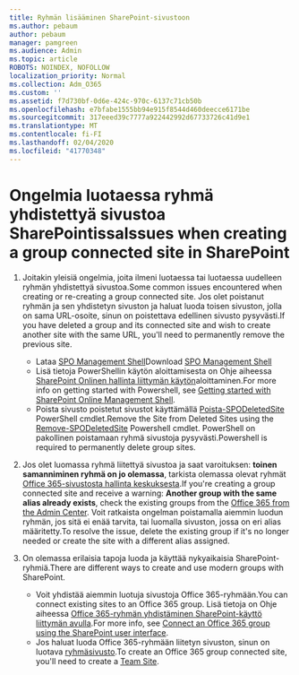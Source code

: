 ```yaml
---
title: Ryhmän lisääminen SharePoint-sivustoon
ms.author: pebaum
author: pebaum
manager: pamgreen
ms.audience: Admin
ms.topic: article
ROBOTS: NOINDEX, NOFOLLOW
localization_priority: Normal
ms.collection: Adm_O365
ms.custom: ''
ms.assetid: f7d730bf-0d6e-424c-970c-6137c71cb50b
ms.openlocfilehash: e7bfabe1555bb94e915f8544d460deecce6171be
ms.sourcegitcommit: 317eeed39c7777a922442992d67733726c41d9e1
ms.translationtype: MT
ms.contentlocale: fi-FI
ms.lasthandoff: 02/04/2020
ms.locfileid: "41770348"
---
```

# <a name="issues-when-creating-a-group-connected-site-in-sharepoint"></a><span data-ttu-id="e2508-102">Ongelmia luotaessa ryhmä yhdistettyä sivustoa SharePointissa</span><span class="sxs-lookup"><span data-stu-id="e2508-102">Issues when creating a group connected site in SharePoint</span></span>

1. <span data-ttu-id="e2508-103">Joitakin yleisiä ongelmia, joita ilmeni luotaessa tai luotaessa uudelleen ryhmän yhdistettyä sivustoa.</span><span class="sxs-lookup"><span data-stu-id="e2508-103">Some common issues encountered when creating or re-creating a group connected site.</span></span>
<span data-ttu-id="e2508-104">Jos olet poistanut ryhmän ja sen yhdistetyn sivuston ja haluat luoda toisen sivuston, jolla on sama URL-osoite, sinun on poistettava edellinen sivusto pysyvästi.</span><span class="sxs-lookup"><span data-stu-id="e2508-104">If you have deleted a group and its connected site and wish to create another site with the same URL, you'll need to permanently remove the previous site.</span></span>

   - <span data-ttu-id="e2508-105">Lataa [SPO Management Shell](https://support.office.com/article/introduction-to-the-sharepoint-online-management-shell-c16941c3-19b4-4710-8056-34c034493429)</span><span class="sxs-lookup"><span data-stu-id="e2508-105">Download [SPO Management Shell](https://support.office.com/article/introduction-to-the-sharepoint-online-management-shell-c16941c3-19b4-4710-8056-34c034493429)</span></span>
   - <span data-ttu-id="e2508-106">Lisä tietoja PowerShellin käytön aloittamisesta on Ohje aiheessa [SharePoint Onlinen hallinta liittymän käytön](https://docs.microsoft.com/powershell/module/sharepoint-online/remove-sposite)aloittaminen.</span><span class="sxs-lookup"><span data-stu-id="e2508-106">For more info on getting started with Powershell, see [Getting started with SharePoint Online Management Shell](https://docs.microsoft.com/powershell/module/sharepoint-online/remove-sposite).</span></span>
   - <span data-ttu-id="e2508-107">Poista sivusto poistetut sivustot käyttämällä [Poista-SPODeletedSite](https://docs.microsoft.com/powershell/module/sharepoint-online/remove-sposite?view=sharepoint-ps) PowerShell cmdlet.</span><span class="sxs-lookup"><span data-stu-id="e2508-107">Remove the Site from Deleted Sites using the [Remove-SPODeletedSite](https://docs.microsoft.com/powershell/module/sharepoint-online/remove-sposite?view=sharepoint-ps) Powershell cmdlet.</span></span> <span data-ttu-id="e2508-108">PowerShell on pakollinen poistamaan ryhmä sivustoja pysyvästi.</span><span class="sxs-lookup"><span data-stu-id="e2508-108">Powershell is required to permanently delete group sites.</span></span>

1. <span data-ttu-id="e2508-109">Jos olet luomassa ryhmä liitettyä sivustoa ja saat varoituksen: **toinen samanniminen ryhmä on jo olemassa**, tarkista olemassa olevat ryhmät [Office 365-sivustosta hallinta keskuksesta](https://admin.microsoft.com/AdminPortal/Home#/groups).</span><span class="sxs-lookup"><span data-stu-id="e2508-109">If you're creating a group connected site and receive a warning: **Another group with the same alias already exists**, check the existing groups from the [Office 365 from the Admin Center](https://admin.microsoft.com/AdminPortal/Home#/groups).</span></span> <span data-ttu-id="e2508-110">Voit ratkaista ongelman poistamalla aiemmin luodun ryhmän, jos sitä ei enää tarvita, tai luomalla sivuston, jossa on eri alias määritetty.</span><span class="sxs-lookup"><span data-stu-id="e2508-110">To resolve the issue, delete the existing group if it's no longer needed or create the site with a different alias assigned.</span></span>

1. <span data-ttu-id="e2508-111">On olemassa erilaisia tapoja luoda ja käyttää nykyaikaisia SharePoint-ryhmiä.</span><span class="sxs-lookup"><span data-stu-id="e2508-111">There are different ways to create and use modern groups with SharePoint.</span></span>

   - <span data-ttu-id="e2508-112">Voit yhdistää aiemmin luotuja sivustoja Office 365-ryhmään.</span><span class="sxs-lookup"><span data-stu-id="e2508-112">You can connect existing sites to an Office 365 group.</span></span> <span data-ttu-id="e2508-113">Lisä tietoja on Ohje aiheessa [Office 365-ryhmän yhdistäminen SharePoint-käyttö liittymän avulla](https://docs.microsoft.com/sharepoint/dev/transform/modernize-connect-to-office365-group#connect-an-office-365-group-using-the-sharepoint-user-interface).</span><span class="sxs-lookup"><span data-stu-id="e2508-113">For more info, see [Connect an Office 365 group using the SharePoint user interface](https://docs.microsoft.com/sharepoint/dev/transform/modernize-connect-to-office365-group#connect-an-office-365-group-using-the-sharepoint-user-interface).</span></span>
   - <span data-ttu-id="e2508-114">Jos haluat luoda Office 365-ryhmään liitetyn sivuston, sinun on luotava [ryhmäsivusto](https://admin.microsoft.com/sharepoint).</span><span class="sxs-lookup"><span data-stu-id="e2508-114">To create an Office 365 group connected site, you'll need to create a [Team Site](https://admin.microsoft.com/sharepoint).</span></span>
